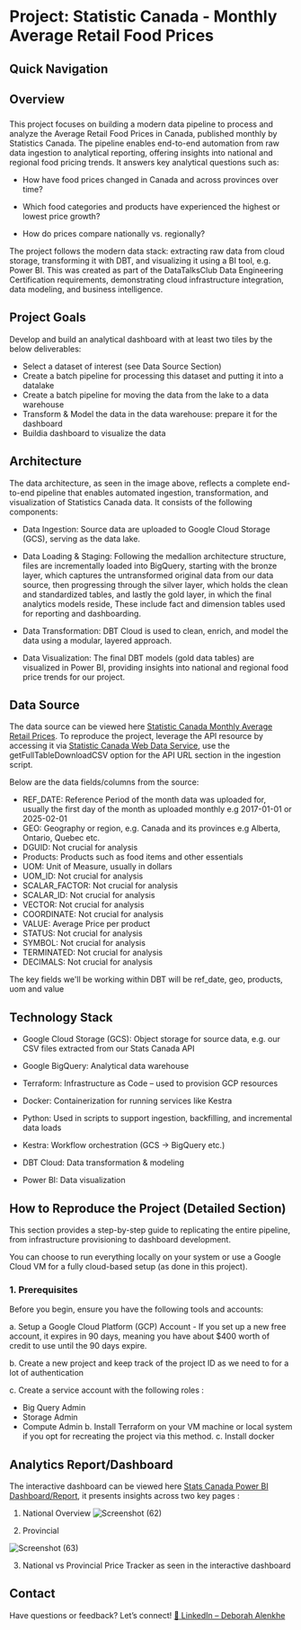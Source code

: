 # Project: Statistic Canada - Monthly Average Retail Food Prices 

## Quick Navigation

## Overview
### 
This project focuses on building a modern data pipeline to process and analyze the Average Retail Food Prices in Canada, published monthly by Statistics Canada.
The pipeline enables end-to-end automation from raw data ingestion to analytical reporting, offering insights into national and regional food pricing trends.
It answers key analytical questions such as:

- How have food prices changed in Canada and across provinces over time?

- Which food categories and products have experienced the highest or lowest  price growth?

- How do prices compare nationally vs. regionally?

The project follows the modern data stack: extracting raw data from cloud storage, transforming it with DBT, and visualizing it using a BI tool, e.g. Power BI.
This was created as part of the DataTalksClub Data Engineering Certification requirements, demonstrating cloud infrastructure integration, data modeling, and business intelligence.
## Project Goals
Develop and build an analytical dashboard  with at least two tiles by the below deliverables:
- Select a dataset of interest (see Data Source Section)
- Create a batch pipeline for processing this dataset and putting it into a datalake 
- Create a batch pipeline for moving the data from the lake to a data warehouse
- Transform & Model the data in the data warehouse: prepare it for the dashboard
- Buildia dashboard to visualize the data
## Architecture 
The data architecture, as seen in the image above, reflects a complete end-to-end pipeline that enables automated ingestion, transformation, and visualization of Statistics Canada data. It consists of the following components:

- Data Ingestion: Source data are uploaded to Google Cloud Storage (GCS), serving as the data lake.

- Data Loading & Staging: Following the medallion architecture structure, files are incrementally loaded into BigQuery, starting with the bronze layer, which captures the untransformed original data from our data source, then progressing through the silver layer, which holds the clean and standardized tables, and lastly the gold layer, in which the final analytics models reside, These include fact and dimension tables used for reporting and dashboarding.

- Data Transformation: DBT Cloud is used to clean, enrich, and model the data using a modular, layered approach.

- Data Visualization: The final DBT models (gold data tables) are visualized in Power BI, providing insights into national and regional food price trends for our project.
## Data Source
The data source can be viewed here [Statistic Canada Monthly Average Retail Prices](https://www150.statcan.gc.ca/t1/tbl1/en/tv.action?pid=1810024501). To reproduce the project, leverage the API resource by accessing it via [Statistic Canada Web Data Service](https://www.statcan.gc.ca/en/developers/wds/user-guide#a12-6), use the getFullTableDownloadCSV option for the API URL section in the ingestion script.

Below are the data fields/columns  from the source:
- REF_DATE: Reference Period of the month data was uploaded for, usually the first day of the month as uploaded monthly e.g 2017-01-01 or 2025-02-01
-	GEO: Geography or region, e.g. Canada and its provinces e.g Alberta, Ontario, Quebec etc.
-	DGUID: Not crucial for analysis
-	Products: Products such as food items and other essentials
-	UOM: Unit of Measure, usually in dollars
-	UOM_ID: Not crucial for analysis
-	SCALAR_FACTOR: Not crucial for analysis
-	SCALAR_ID: Not crucial for analysis
-	VECTOR: Not crucial for analysis
-	COORDINATE: Not crucial for analysis
-	VALUE: Average Price per product
-	STATUS: Not crucial for analysis
-	SYMBOL: Not crucial for analysis
-	TERMINATED: Not crucial for analysis
-	DECIMALS: Not crucial for analysis

The key fields we'll be working within DBT will be ref_date, geo, products, uom and value
## Technology Stack
- Google Cloud Storage (GCS): Object storage for source data, e.g. our CSV files extracted from our Stats Canada API

- Google BigQuery: Analytical data warehouse

- Terraform: Infrastructure as Code – used to provision GCP resources

- Docker: Containerization for running services like Kestra

- Python: Used in scripts to support ingestion, backfilling, and incremental data loads

- Kestra: Workflow orchestration (GCS → BigQuery etc.)

- DBT Cloud: Data transformation & modeling

- Power BI: Data visualization
  
## How to Reproduce the Project (Detailed Section)
This section provides a step-by-step guide to replicating the entire pipeline, from infrastructure provisioning to dashboard development.

You can choose to run everything locally on your system or use a Google Cloud VM for a fully cloud-based setup (as done in this project).

### 1. Prerequisites
Before you begin, ensure you have the following tools and accounts:

a. Setup a  Google Cloud Platform (GCP) Account - If you set up a new free account, it expires in 90 days, meaning you have about $400 worth of credit to use until the 90 days expire.

b. Create a new project and keep track of the project ID as we need to for a lot of authentication 

c. Create a  service account with the following roles : 
- Big Query Admin
- Storage Admin
- Compute Admin
b. Install Terraform on your VM machine or local system if you opt for recreating the project via this method.
c. Install docker

## Analytics Report/Dashboard 
The interactive dashboard  can be viewed here [Stats Canada Power BI Dashboard/Report](https://app.powerbi.com/view?r=eyJrIjoiODdkYTFlMjEtYWFiMi00YzZlLWIyODEtYzlhYjk2OWQwZmIxIiwidCI6IjA2ZjNhOGJlLThkYWUtNGM5MS05Y2RhLTliZTM3ZjhmYTgyNiJ9), it presents insights across two key pages :
1. National Overview
![Screenshot (62)](https://github.com/user-attachments/assets/a715eaef-a950-41dc-9b15-d9393b78fd1f)

2. Provincial
   
![Screenshot (63)](https://github.com/user-attachments/assets/484c2b0b-266c-41bd-a038-cbcb6b028364)

3. National vs Provincial Price Tracker as seen in the interactive dashboard
## Contact 
Have questions or feedback? Let’s connect!
[💼 LinkedIn – Deborah Alenkhe](https://www.linkedin.com/public-profile/settings?lipi=urn%3Ali%3Apage%3Ad_flagship3_profile_self_edit_contact-info%3Bv%2Bca91M6Tn2ZgulfjUpxXA%3D%3D)
